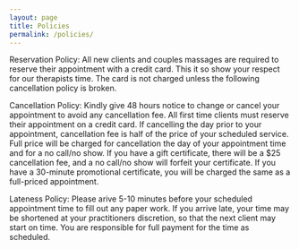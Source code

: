 ```yaml
---
layout: page
title: Policies 
permalink: /policies/
---
```


Reservation Policy: All new clients and couples massages are required to reserve their appointment with a credit card. This it so show your respect for our therapists time. The card is not charged unless the following cancellation policy is broken.

Cancellation Policy: Kindly give 48 hours notice to change or cancel your appointment to avoid any cancellation fee. All first time clients must reserve their appointment on a credit card. If cancelling the day prior to your appointment, cancellation fee is half of the price of your scheduled service. Full price will be charged for cancellation the day of your appointment time and for a no call/no show. If you have a gift certificate, there will be a $25 cancellation fee, and a no call/no show will forfeit your certificate. If you have a 30-minute promotional certificate, you will be charged the same as a full-priced appointment.

Lateness Policy: Please arive 5-10 minutes before your scheduled appointment time to fill out any paper work. If you arrive late, your time may be shortened at your practitioners discretion, so that the next client may start on time. You are responsible for full payment for the time as scheduled.
